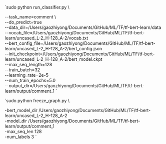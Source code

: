 `sudo python run_classifier.py \

--task_name=comment \                                                                         
--do_predict=true \
--data_dir=/Users/gaozhiyong/Documents/GitHub/ML/TF/tf-bert-learn/data \
--vocab_file=/Users/gaozhiyong/Documents/GitHub/ML/TF/tf-bert-learn/uncased_L-2_H-128_A-2/vocab.txt \
--bert_config_file=/Users/gaozhiyong/Documents/GitHub/ML/TF/tf-bert-learn/uncased_L-2_H-128_A-2/bert_config.json \
--init_checkpoint=/Users/gaozhiyong/Documents/GitHub/ML/TF/tf-bert-learn/uncased_L-2_H-128_A-2/bert_model.ckpt \
--max_seq_length=128 \
--train_batch=32 \
--learning_rate=2e-5 \
--num_train_epochs=5.0 \
--output_dir=/Users/gaozhiyong/Documents/GitHub/ML/TF/tf-bert-learn/output/comment_1
`





`sudo python freeze_graph.py \

-bert_model_dir /Users/gaozhiyong/Documents/GitHub/ML/TF/tf-bert-learn/uncased_L-2_H-128_A-2 \
-model_dir /Users/gaozhiyong/Documents/GitHub/ML/TF/tf-bert-learn/output/comment_1 \
-max_seq_len 128 \
-num_labels 3
`